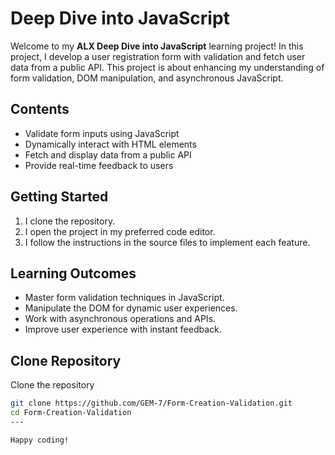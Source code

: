 # Deep Dive into JavaScript

Welcome to my **ALX Deep Dive into JavaScript** learning project! In this project, I develop a user registration form with validation and fetch user data from a public API. This project is about enhancing my understanding of form validation, DOM manipulation, and asynchronous JavaScript.

## Contents

- Validate form inputs using JavaScript
- Dynamically interact with HTML elements
- Fetch and display data from a public API
- Provide real-time feedback to users

## Getting Started

1. I clone the repository.
2. I open the project in my preferred code editor.
3. I follow the instructions in the source files to implement each feature.

## Learning Outcomes

- Master form validation techniques in JavaScript.
- Manipulate the DOM for dynamic user experiences.
- Work with asynchronous operations and APIs.
- Improve user experience with instant feedback.

## Clone Repository

Clone the repository

```bash
git clone https://github.com/GEM-7/Form-Creation-Validation.git
cd Form-Creation-Validation
---

Happy coding!
